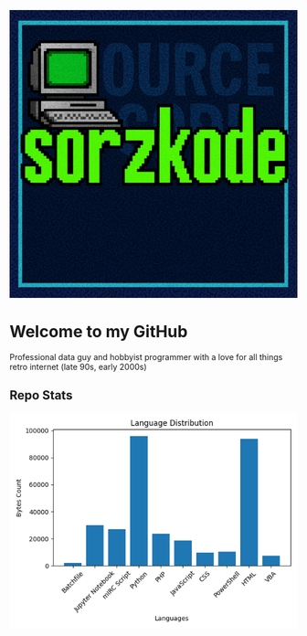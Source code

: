 ![Banner](banner.png)

# Welcome to my GitHub

Professional data guy and hobbyist programmer with a love for all things retro internet (late 90s, early 2000s)

## Repo Stats

![Distribution](https://github.com/sorzkode/repostats/blob/main/langchart.png)
